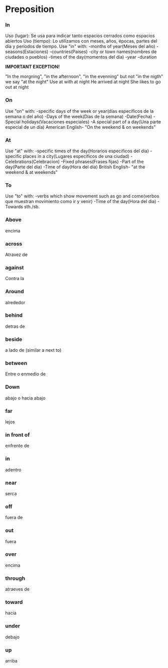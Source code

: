 # Preposition
### In
Uso (lugar): Se usa para indicar tanto espacios cerrados como espacios abiertos
Uso (tiempo): Lo utilizamos con meses, años, épocas, partes del día y períodos de tiempo.
Use "in" with: 
-months of year(Meses del año)
-seasons(Estaciones)
-countries(Paises)
-city or town names(nombres de ciudades o pueblos)
-times of the day(momentos del día)
-year
-duration

**IMPORTANT EXCEPTION!**

"In the morgning", "in the afternoon", "in the evenning" but not "in the nigth" we say "at the night"
Use at with at night
He arrived at night
She likes to go out at night

### On
Use "on" with:
-specific days of the week or year(días específicos de la semana o del año)
-Days of the week(Días de la semana)
-Date(Fecha)
-Special holidays(Vacaciones especiales)
-A special part of a day(Una parte especial de un día)
American English- "On the weekend & on weekends"

### At
Use "at" with:
-specific times of the day(Horarios especificos del dia)
-specific places in a city(Lugares especificos de una ciudad)
-Celebrations(Celebracion)
-Fixed phrases(Frases fijas)
-Part of the day(Parte del dia)
-Time of day(Hora del dia)
British English- "at the weekend & at weekends"

### To
Use "to" with:
-verbs which show movement such as go and come(verbos que muestran movimiento como ir y venir)
-Time of the day(Hora del dia)
-Towards sth./sb.

### Above 
encima

### across
Atravez de

### against
Contra la

### Around
alrededor

### behind
detras de 

### beside
a lado de (similar a next to)

### between
Entre o enmedio de

### Down
abajo o hacia abajo

### far
lejos 
### in front of
enfrente de 
### in
adentro
### near
serca
### off
fuera de
### out
fuera
### over
encima
### through
atraeves de
### toward
hacia
### under
debajo

### up
arriba